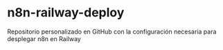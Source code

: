 # n8n-railway-deploy
Repositorio personalizado en GitHub con la configuración necesaria para desplegar n8n en Railway
